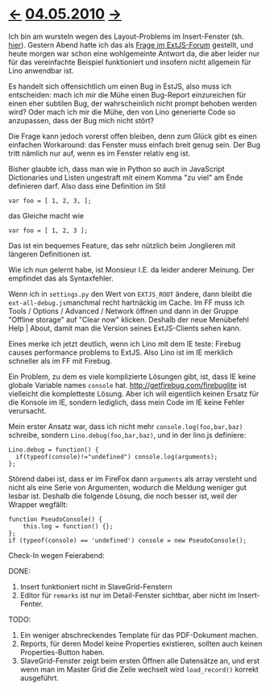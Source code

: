 # [←](20100503.md) [04.05.2010](20100504.md) [→](20100505.md) #

Ich bin am wursteln wegen des Layout-Problems im Insert-Fenster (sh. [hier](http://code.google.com/p/lino/wiki/20100503_vbox_stretch)).
Gestern Abend hatte ich das als [Frage im ExtJS-Forum](http://www.extjs.com/forum/showthread.php?98378-vbox-layout-stretches-correctly-on-IE-but-on-on-FF&p=463956) gestellt, und heute morgen war schon eine wohlgemeinte Antwort da, die aber leider nur für das vereinfachte Beispiel funktioniert und insofern nicht allgemein für Lino anwendbar ist.

Es handelt sich offensichtlich um einen Bug in EstJS, also muss ich entscheiden: mach ich mir die Mühe einen Bug-Report einzureichen für einen eher subtilen Bug, der wahrscheinlich nicht prompt behoben werden wird? Oder mach ich mir die Mühe, den von Lino generierte Code so anzupassen, dass der Bug mich nicht stört?

Die Frage kann jedoch vorerst offen bleiben, denn zum Glück gibt es einen einfachen Workaround: das Fenster muss einfach breit genug sein. Der Bug tritt nämlich nur auf, wenn es im Fenster relativ eng ist.


Bisher glaubte ich, dass man wie in Python so auch in JavaScript Dictionaries und Listen ungestraft mit einem Komma "zu viel" am Ende definieren darf. Also dass eine Definition im Stil

```
var foo = [ 1, 2, 3, ];
```

das Gleiche macht wie

```
var foo = [ 1, 2, 3 ];
```

Das ist ein bequemes Feature, das sehr nützlich beim Jonglieren mit längeren Definitionen ist.

Wie ich nun gelernt habe, ist Monsieur I.E. da leider anderer Meinung. Der empfindet das als Syntaxfehler.

Wenn ich in `settings.py` den Wert von `EXTJS_ROOT` ändere, dann bleibt die `ext-all-debug.js`manchmal recht hartnäckig im Cache. Im FF muss ich Tools / Options / Advanced / Network öffnen und dann in der Gruppe "Offline storage" auf "Clear now" klicken.
Deshalb der neue Menübefehl Help | About, damit man die Version seines ExtJS-Clients sehen kann.

Eines merke ich jetzt deutlich, wenn ich Lino mit dem IE teste: Firebug causes performance problems to ExtJS. Also Lino ist im IE merklich schneller als im FF mit Firebug.

Ein Problem, zu dem es viele komplizierte Lösungen gibt, ist, dass IE keine globale Variable names `console` hat. http://getfirebug.com/firebuglite ist vielleicht die kompletteste Lösung. Aber ich will eigentlich keinen Ersatz für die Konsole im IE, sondern lediglich, dass mein Code im IE keine Fehler verursacht.

Mein erster Ansatz war, dass ich nicht mehr `console.log(foo,bar,baz)` schreibe, sondern `Lino.debug(foo,bar,baz)`, und in der lino.js definiere:

```
Lino.debug = function() {
  if(typeof(console)!="undefined") console.log(arguments);
};
```

Störend dabei ist, dass er im FireFox dann `arguments` als array versteht und nicht als eine Serie von Argumenten, wodurch die Meldung weniger gut lesbar ist. Deshalb die folgende Lösung, die noch besser ist, weil der Wrapper wegfällt:

```
function PseudoConsole() {
    this.log = function() {};
};
if (typeof(console) == 'undefined') console = new PseudoConsole();
```

Check-In wegen Feierabend:

DONE:

  1. Insert funktioniert nicht in SlaveGrid-Fenstern
  1. Editor für `remarks` ist nur im Detail-Fenster sichtbar, aber nicht im Insert-Fenter.

TODO:

  1. Ein weniger abschreckendes Template für das PDF-Dokument machen.
  1. Reports, für deren Model keine Properties existieren, sollten auch keinen Properties-Button haben.
  1. SlaveGrid-Fenster zeigt beim ersten Öffnen alle Datensätze an, und erst wenn man im Master Grid die Zeile wechselt wird `load_record()` korrekt ausgeführt.
